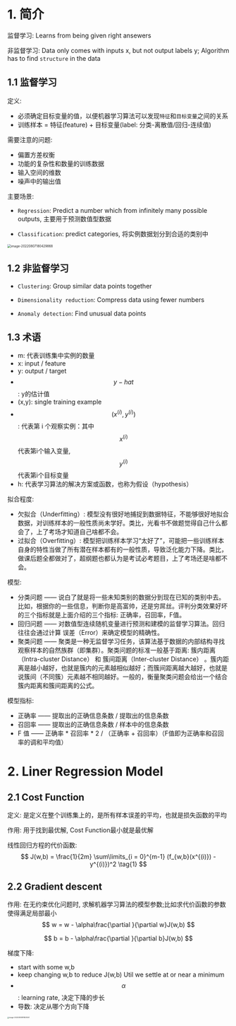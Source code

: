 # 1. 简介

监督学习: Learns from being given right ansewers

非监督学习: Data only comes with inputs x, but not output labels y; Algorithm has to find `structure` in the data

## 1.1 监督学习

定义:

- 必须确定目标变量的值，以便机器学习算法可以发现`特征`和`目标变量`之间的关系
- 训练样本 = 特征(feature) + 目标变量(label: 分类-离散值/回归-连续值)

需要注意的问题:

- 偏置方差权衡
- 功能的复杂性和数量的训练数据
- 输入空间的维数
- 噪声中的输出值

主要场景:

- `Regression`: Predict a number which from infinitely many possible outputs, 主要用于预测数值型数据

- `Classification`: predict categories, 将实例数据划分到合适的类别中

<img src="/Users/alkaid/Library/Application Support/typora-user-images/image-20220807180429868.png" alt="image-20220807180429868" style="zoom:50%;" />

## 1.2 非监督学习

- `Clustering`: Group similar data points together

- `Dimensionality reduction`: Compress data using fewer numbers

- `Anomaly detection`: Find unusual data points

## 1.3 术语

- m: 代表训练集中实例的数量
- x: input / feature
- y: output / target
- $$y-hat$$: y的估计值
- (x,y): single training example
- $$(x^{(i)},y^{(i)})$$: 代表第 i 个观察实例：其中$$x^{(i)}$$ 代表第i个输入变量, $$y^{(i)}$$代表第i个目标变量
- h: 代表学习算法的解决方案或函数，也称为假设（hypothesis）

拟合程度:

- 欠拟合（Underfitting）: 模型没有很好地捕捉到数据特征，不能够很好地拟合数据，对训练样本的一般性质尚未学好。类比，光看书不做题觉得自己什么都会了，上了考场才知道自己啥都不会。
- 过拟合（Overfitting）: 模型把训练样本学习“太好了”，可能把一些训练样本自身的特性当做了所有潜在样本都有的一般性质，导致泛化能力下降。类比，做课后题全都做对了，超纲题也都认为是考试必考题目，上了考场还是啥都不会。

模型:

- 分类问题 —— 说白了就是将一些未知类别的数据分到现在已知的类别中去。比如，根据你的一些信息，判断你是高富帅，还是穷屌丝。评判分类效果好坏的三个指标就是上面介绍的三个指标: 正确率，召回率，F值。
- 回归问题 —— 对数值型连续随机变量进行预测和建模的监督学习算法。回归往往会通过计算 误差（Error）来确定模型的精确性。
- 聚类问题 —— 聚类是一种无监督学习任务，该算法基于数据的内部结构寻找观察样本的自然族群（即集群）。聚类问题的标准一般基于距离: 簇内距离（Intra-cluster Distance） 和 簇间距离（Inter-cluster Distance） 。簇内距离是越小越好，也就是簇内的元素越相似越好；而簇间距离越大越好，也就是说簇间（不同簇）元素越不相同越好。一般的，衡量聚类问题会给出一个结合簇内距离和簇间距离的公式。

模型指标:

- 正确率 —— 提取出的正确信息条数 / 提取出的信息条数
- 召回率 —— 提取出的正确信息条数 / 样本中的信息条数
- F 值 —— 正确率 * 召回率 * 2 / （正确率 + 召回率）（F值即为正确率和召回率的调和平均值）

# 2. Liner Regression Model

## 2.1 Cost Function

定义: 是定义在整个训练集上的，是所有样本误差的平均，也就是损失函数的平均

作用: 用于找到最优解, Cost Function最小就是最优解

线性回归方程的代价函数: 
$$
J(w,b) = \frac{1}{2m} \sum\limits_{i = 0}^{m-1} (f_{w,b}(x^{(i)}) - y^{(i)})^2 \tag{1}
$$


## 2.2 Gradient descent

作用: 在无约束优化问题时, 求解机器学习算法的模型参数;比如求代价函数的参数使得满足局部最小
$$
w = w - \alpha\frac{\partial }{\partial w}J(w,b)
$$

$$
b = b - \alpha\frac{\partial }{\partial b}J(w,b)
$$

梯度下降: 

- start with some w,b
- keep changing w,b to reduce J(w,b) Util we settle at or near a minimum
- $$\alpha $$: learning rate, 决定下降的步长
- 导数: 决定从哪个方向下降

<img src="/Users/alkaid/Library/Application Support/typora-user-images/image-20220805181823061.png" alt="image-20220805181823061" style="zoom: 25%;" />

 
